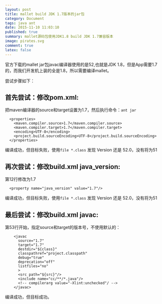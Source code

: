 ```yaml
---
layout: post
title: mallet build JDK 1.7版本的jar包
category: Document
tags: java ant
date: 2015-11-10 11:03:10
published: true
summary: mallet源码包使用JDK1.8 build JDK 1.7兼容版本
image: pirates.svg
comment: true
latex: false
---
```


官方下载的mallet jar包javac编译器使用的是52,也就是JDK 1.8，但是App需要1.7的，而我们开发机上装的全是1.8，所以需要编译mallet。

尝试步骤如下：

## 首先尝试：修改pom.xml:

把maven编译器的source和target设置为1.7，然后执行命令：`ant jar`

```
  <properties>
    <maven.compiler.source>1.7</maven.compiler.source>
    <maven.compiler.target>1.7</maven.compiler.target>
    <encoding>UTF-8</encoding>
    <project.build.sourceEncoding>UTF-8</project.build.sourceEncoding>
  </properties>
```

编译成功，但目标失败，使用`file *.class` 发现 Version 还是 52.0，没有将为51

## 再次尝试：修改build.xml java_version:

第12行修改为1.7

```
  <property name="java_version" value="1.7"/>
```

编译成功，但目标失败，使用`file *.class` 发现 Version 还是 52.0，没有将为51

## 最后尝试：修改build.xml javac:

第53行开始，指定source和target的版本号，不使用默认的：

```
    <javac
      source="1.7"
      target="1.7"
      destdir="${class}"
      classpathref="project.classpath"
      debug="true"
      deprecation="off"
      listfiles="no"
      >
      <src path="${src}"/>
      <include name="cc/**/*.java"/>
	  <!-- compilerarg value="-Xlint:unchecked"/ --> 
    </javac>
```

编译成功，但目标成功。
